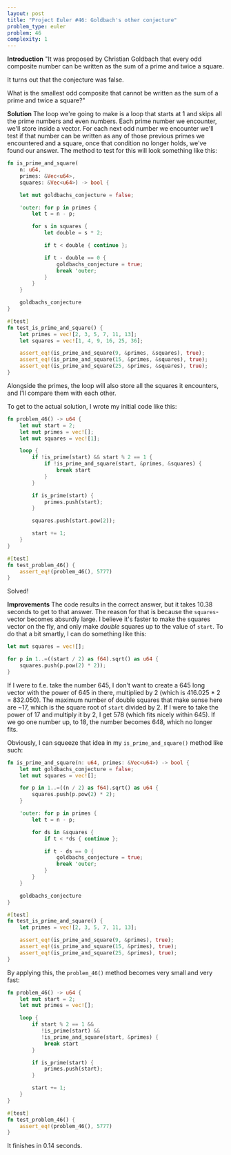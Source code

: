 ```yaml
---
layout: post
title: "Project Euler #46: Goldbach's other conjecture"
problem_type: euler
problem: 46
complexity: 1
---
```


**Introduction**
"It was proposed by Christian Goldbach that every odd composite number can be written as the sum of a prime and twice a square.

It turns out that the conjecture was false.

What is the smallest odd composite that cannot be written as the sum of a prime and twice a square?"

**Solution**
The loop we're going to make is a loop that starts at 1 and skips all the prime numbers and even numbers. Each prime number we encounter, we'll store inside a vector. For each next odd number we encounter we'll test if that number can be written as any of those previous primes we encountered and a square, once that condition no longer holds, we've found our answer. The method to test for this will look something like this:

```rust
fn is_prime_and_square(
    n: u64,
    primes: &Vec<u64>,
    squares: &Vec<u64>) -> bool {

    let mut goldbachs_conjecture = false;

    'outer: for p in primes {
        let t = n - p;

        for s in squares {
            let double = s * 2;

            if t < double { continue };

            if t - double == 0 {
                goldbachs_conjecture = true;
                break 'outer;
            }
        }
    }

    goldbachs_conjecture
}

#[test]
fn test_is_prime_and_square() {
    let primes = vec![2, 3, 5, 7, 11, 13];
    let squares = vec![1, 4, 9, 16, 25, 36];

    assert_eq!(is_prime_and_square(9, &primes, &squares), true);
    assert_eq!(is_prime_and_square(15, &primes, &squares), true);
    assert_eq!(is_prime_and_square(25, &primes, &squares), true);
}
```

Alongside the primes, the loop will also store all the squares it encounters, and I'll compare them with each other.

To get to the actual solution, I wrote my initial code like this:

```rust
fn problem_46() -> u64 {
    let mut start = 2;
    let mut primes = vec![];
    let mut squares = vec![1];

    loop {
        if !is_prime(start) && start % 2 == 1 {
            if !is_prime_and_square(start, &primes, &squares) {
                break start
            }
        }

        if is_prime(start) {
            primes.push(start);
        }

        squares.push(start.pow(2));

        start += 1;
    }
}

#[test]
fn test_problem_46() {
    assert_eq!(problem_46(), 5777)
}
```

Solved!

**Improvements**
The code results in the correct answer, but it takes 10.38 seconds to get to that answer. The reason for that is because the `squares`-vector becomes absurdly large. I believe it's faster to make the squares vector on the fly, and only make _double_ squares up to the value of `start`. To do that a bit smartly, I can do something like this:

```rust
let mut squares = vec![];

for p in 1..=((start / 2) as f64).sqrt() as u64 {
    squares.push(p.pow(2) * 2));
}
```

If I were to f.e. take the number 645, I don't want to create a 645 long vector with the power of 645 in there, multiplied by 2 (which is 416.025 * 2 = 832.050). The maximum number of double squares that make sense here are ~17, which is the square root of `start` divided by 2. If I were to take the power of 17 and multiply it by 2, I get 578 (which fits nicely within 645). If we go one number up, to 18, the number becomes 648, which no longer fits.

Obviously, I can squeeze that idea in my `is_prime_and_square()` method like such:


```rust
fn is_prime_and_square(n: u64, primes: &Vec<u64>) -> bool {
    let mut goldbachs_conjecture = false;
    let mut squares = vec![];

    for p in 1..=((n / 2) as f64).sqrt() as u64 {
        squares.push(p.pow(2) * 2);
    }

    'outer: for p in primes {
        let t = n - p;

        for ds in &squares {
            if t < *ds { continue };

            if t - ds == 0 {
                goldbachs_conjecture = true;
                break 'outer;
            }
        }
    }

    goldbachs_conjecture
}

#[test]
fn test_is_prime_and_square() {
    let primes = vec![2, 3, 5, 7, 11, 13];

    assert_eq!(is_prime_and_square(9, &primes), true);
    assert_eq!(is_prime_and_square(15, &primes), true);
    assert_eq!(is_prime_and_square(25, &primes), true);
}
```

By applying this, the `problem_46()` method becomes very small and very fast:

```rust
fn problem_46() -> u64 {
    let mut start = 2;
    let mut primes = vec![];

    loop {
        if start % 2 == 1 &&
           !is_prime(start) &&
           !is_prime_and_square(start, &primes) {
            break start
        }

        if is_prime(start) {
            primes.push(start);
        }

        start += 1;
    }
}

#[test]
fn test_problem_46() {
    assert_eq!(problem_46(), 5777)
}
```

It finishes in 0.14 seconds.

